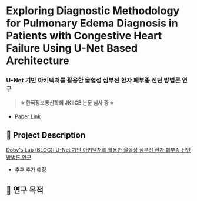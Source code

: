 # Exploring Diagnostic Methodology for Pulmonary Edema Diagnosis in Patients with Congestive Heart Failure Using U-Net Based Architecture

### U-Net 기반 아키텍처를 활용한 울혈성 심부전 환자 폐부종 진단 방법론 연구

> <p stype="color:white"><b>⭐ 한국정보통신학회 JKIICE 논문 심사 중 ⭐</b></p>

- [Paper Link](./PAPER/투고%20초안%20최종.pdf)

## 📄 Project Description

[Doby's Lab (BLOG): U-Net 기반 아키텍처를 활용한 울혈성 심부전 환자 폐부종 진단 방법론 연구]()

- 추후 추가 예정

## 📄 연구 목적
